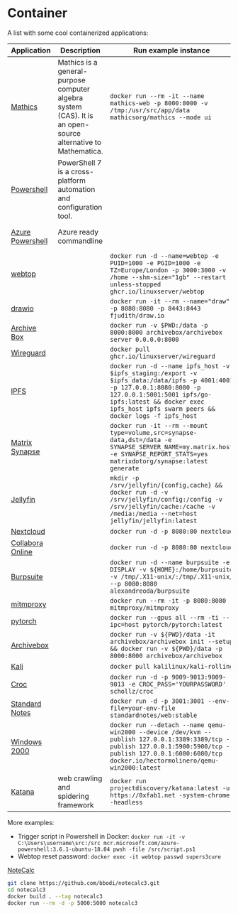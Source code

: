 
# Container

A list with some cool containerized applications:

  | Application                                                                        | Description                                                                                                  | Run example instance                                                                                                                                                                                                                        |                                                          |
 |------------------------------------------------------------------------------------|--------------------------------------------------------------------------------------------------------------|---------------------------------------------------------------------------------------------------------------------------------------------------------------------------------------------------------------------------------------------|----------------------------------------------------------|
 | [Mathics](https://hub.docker.com/r/mathicsorg/mathics)                             | Mathics is a general-purpose computer algebra system (CAS). It is an open-source alternative to Mathematica. | ```docker run --rm -it --name mathics-web -p 8000:8000 -v /tmp:/usr/src/app/data mathicsorg/mathics --mode ui```                                                                                                                            |                                                          |
 | [Powershell](https://mcr.microsoft.com/en-us/product/powershell/about)             | PowerShell 7 is a cross-platform automation and configuration tool.                                          |                                                                                                                                                                                                                                             | ```docker run -it mcr.microsoft.com/azure-powershell```  |
 | [Azure Powershell](https://mcr.microsoft.com/en-us/product/azure-powershell/about) | Azure ready commandline                                                                                      |                                                                                                                                                                                                                                             | ```docker run -it mcr.microsoft.com/azure-powershell|``` |
 | [webtop](https://github.com/linuxserver/docker-webtop)                             |                                                                                                              | ```docker run -d --name=webtop -e PUID=1000 -e PGID=1000 -e TZ=Europe/London -p 3000:3000 -v /home --shm-size="1gb" --restart unless-stopped ghcr.io/linuxserver/webtop```                                                                  |                                                          |
 | [drawio](https://github.com/fjudith/docker-draw.io)                                |                                                                                                              | ```docker run -it --rm --name="draw" -p 8080:8080 -p 8443:8443 fjudith/draw.io```                                                                                                                                                           |                                                          |
 | [Archive Box](https://github.com/ArchiveBox/ArchiveBox)                            |                                                                                                              | ```docker run -v $PWD:/data -p 8000:8000 archivebox/archivebox server 0.0.0.0:8000```                                                                                                                                                       |                                                          |
 | [Wireguard](https://github.com/linuxserver/docker-wireguard)                       |                                                                                                              | ```docker pull ghcr.io/linuxserver/wireguard```                                                                                                                                                                                             |                                                          |
 | [IPFS](https://registry.hub.docker.com/r/ipfs/go-ipfs)                             |                                                                                                              | ```docker run -d --name ipfs_host -v $ipfs_staging:/export -v $ipfs_data:/data/ipfs -p 4001:4001 -p 127.0.0.1:8080:8080 -p 127.0.0.1:5001:5001 ipfs/go-ipfs:latest && docker exec ipfs_host ipfs swarm peers && docker logs -f ipfs_host``` |                                                          |
 | [Matrix Synapse](https://registry.hub.docker.com/r/matrixdotorg/synapse/)          |                                                                                                              | ```docker run -it --rm --mount type=volume,src=synapse-data,dst=/data -e SYNAPSE_SERVER_NAME=my.matrix.host -e SYNAPSE_REPORT_STATS=yes matrixdotorg/synapse:latest generate```                                                             |                                                          |
 | [Jellyfin](https://github.com/jellyfin/jellyfin)                                   |                                                                                                              | ```mkdir -p /srv/jellyfin/{config,cache} && docker run -d -v /srv/jellyfin/config:/config -v /srv/jellyfin/cache:/cache -v /media:/media --net=host jellyfin/jellyfin:latest```                                                             |                                                          |
 | [Nextcloud](https://hub.docker.com/_/nextcloud/)                                   |                                                                                                              | ```docker run -d -p 8080:80 nextcloud```                                                                                                                                                                                                    |                                                          |
 | [Collabora Online](https://www.collaboraoffice.com/code/docker)                    |                                                                                                              | ```docker run -d -p 8080:80 nextcloud```                                                                                                                                                                                                    |                                                          |
 | [Burpsuite](https://portswigger.net/burp)                                          |                                                                                                              | ```docker run -d --name burpsuite -e DISPLAY -v ${HOME}:/home/burpsuite -v /tmp/.X11-unix/:/tmp/.X11-unix/ --p 8080:8080 alexandreoda/burpsuite```                                                                                          |                                                          |
 | [mitmproxy](https://mitmproxy.org/)                                                |                                                                                                              | ```docker run --rm -it -p 8080:8080 mitmproxy/mitmproxy```                                                                                                                                                                                  |                                                          |
 | [pytorch](https://pytorch.org/)                                                    |                                                                                                              | ```docker run --gpus all --rm -ti --ipc=host pytorch/pytorch:latest```                                                                                                                                                                      |                                                          |
 | [Archivebox](https://archivebox.io/)                                               |                                                                                                              | ```docker run -v ${PWD}/data -it archivebox/archivebox init --setup && docker run -v ${PWD}/data -p 8000:8000 archivebox/archivebox```                                                                                                      |                                                          |
 | [Kali](https://www.kali.org/)                                                      |                                                                                                              | ```docker pull kalilinux/kali-rolling```                                                                                                                                                                                                    |                                                          |
 | [Croc](https://schollz.com/software/croc/)                                         |                                                                                                              | ```docker run -d -p 9009-9013:9009-9013 -e CROC_PASS='YOURPASSWORD' schollz/croc```                                                                                                                                                         |                                                          |
 | [Standard Notes](https://standardnotes.com/)                                       |                                                                                                              | ```docker run -d -p 3001:3001 --env-file=your-env-file standardnotes/web:stable```                                                                                                                                                          |                                                          |
 | [Windows 2000](https://hub.docker.com/r/hectormolinero/qemu-win2000)               |                                                                                                              | ```docker run --detach --name qemu-win2000 --device /dev/kvm --publish 127.0.0.1:3389:3389/tcp --publish 127.0.0.1:5900:5900/tcp --publish 127.0.0.1:6080:6080/tcp docker.io/hectormolinero/qemu-win2000:latest```                          |                                                          |
 | [Katana](https://github.com/projectdiscovery/katana)                               | web crawling and spidering framework                                                                         | ```docker run projectdiscovery/katana:latest -u https://0xfab1.net -system-chrome -headless```                                                                                                                                              |                                                          |

More examples:

- Trigger script in Powershell in Docker: ```docker run -it -v C:\Users\username\src:/src mcr.microsoft.com/azure-powershell:3.6.1-ubuntu-18.04 pwsh -file /src/script.ps1```
- Webtop reset password: ```docker exec -it webtop passwd supers3cure```

[NoteCalc](https://github.com/bbodi/notecalc3)

``` sh
git clone https://github.com/bbodi/notecalc3.git
cd notecalc3
docker build . --tag notecalc3
docker run --rm -d -p 5000:5000 notecalc3
```
